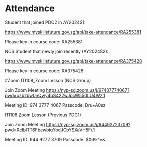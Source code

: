 
# Attendance
Student that joined PDC2 in AY2024S1:

https://www.myskillsfuture.gov.sg/api/take-attendance/RA255381

Please key in course code: RA255381

 

NCS Student that newly join recently (AY2024S2): 

https://www.myskillsfuture.gov.sg/api/take-attendance/RA375428

Please key in course code: RA375428


#Zoom
ITI108_Zoom Lesson (NCS Group)

Join Zoom Meeting
https://nyp-sg.zoom.us/j/97437774067?pwd=ozbzbw0nQwy4bS422wJpcW550LU4Wz.1

Meeting ID: 974 3777 4067
Passcode: Dru+A0sz

ITI108 Zoom Lesson (Previous PDC1)
        
Join Zoom Meeting
https://nyp-sg.zoom.us/j/94492723709?pwd=RcIblTT6FbcwbiqYodJCbYSXaVH5Fr.1

Meeting ID: 944 9272 3709
Passcode: $X6!k^v&
